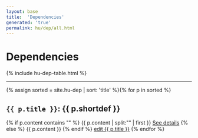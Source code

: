 ```yaml
---
layout: base
title:  'Dependencies'
generated: 'true'
permalink: hu/dep/all.html
---
```


# Dependencies

{% include hu-dep-table.html %}

----------

{% assign sorted = site.hu-dep | sort: 'title' %}{% for p in sorted %}
<a id="al-hu-dep/{{ p.title }}" class="al-dest"/>
<h2><code>{{ p.title }}</code>: {{ p.shortdef }}</h2>
{% if p.content contains "<!--details-->" %}    
{{ p.content | split:"<!--details-->" | first }}
<a href="{{ p.title }}" class="al-doc">See details</a>
{% else %}
{{ p.content }}
{% endif %}
<a href="{{ site.git_edit }}/{% if p.collection %}{{ p.relative_path }}{% else %}{{ p.path }}{% endif %}" target="#">edit {{ p.title }}</a>
{% endfor %}
